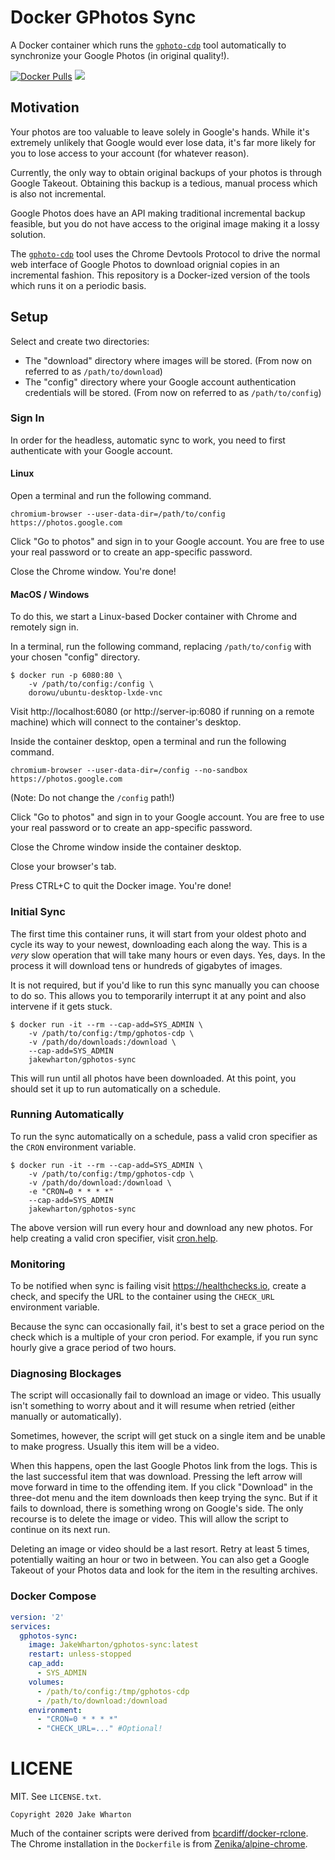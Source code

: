 Docker GPhotos Sync
===================

A Docker container which runs the [`gphoto-cdp`][1] tool automatically to synchronize your Google Photos (in original quality!).

 [1]: http://github.com/perkeep/gphotos-cdp

[![Docker Pulls](https://img.shields.io/docker/pulls/jakewharton/gphotos-sync.svg)](https://hub.docker.com/r/jakewharton/gphotos-sync/) [![](https://images.microbadger.com/badges/image/jakewharton/gphotos-sync.svg)](https://microbadger.com/images/jakewharton/gphotos-sync)


Motivation
----------

Your photos are too valuable to leave solely in Google's hands. While it's extremely unlikely that Google would ever lose data, it's far more likely for you to lose access to your account (for whatever reason).

Currently, the only way to obtain original backups of your photos is through Google Takeout. Obtaining this backup is a tedious, manual process which is also not incremental.

Google Photos does have an API making traditional incremental backup feasible, but you do not have access to the original image making it a lossy solution.

The [`gphoto-cdp`][1] tool uses the Chrome Devtools Protocol to drive the normal web interface of Google Photos to download orignial copies in an incremental fashion. This repository is a Docker-ized version of the tools which runs it on a periodic basis.


Setup
-----

Select and create two directories:

 * The "download" directory where images will be stored. (From now on referred to as `/path/to/download`)
 * The "config" directory where your Google account authentication credentials will be stored. (From now on referred to as `/path/to/config`)


### Sign In

In order for the headless, automatic sync to work, you need to first authenticate with your Google account.

#### Linux

Open a terminal and run the following command.
```
chromium-browser --user-data-dir=/path/to/config https://photos.google.com
```

Click "Go to photos" and sign in to your Google account. You are free to use your real password or to create an app-specific password.

Close the Chrome window. You're done!

#### MacOS / Windows

To do this, we start a Linux-based Docker container with Chrome and remotely sign in.

In a terminal, run the following command, replacing `/path/to/config` with your chosen "config" directory.
```
$ docker run -p 6080:80 \
    -v /path/to/config:/config \
    dorowu/ubuntu-desktop-lxde-vnc
```

Visit http://localhost:6080 (or http://server-ip:6080 if running on a remote machine) which will connect to the container's desktop.

Inside the container desktop, open a terminal and run the following command.
```
chromium-browser --user-data-dir=/config --no-sandbox https://photos.google.com
```
(Note: Do not change the `/config` path!)

Click "Go to photos" and sign in to your Google account. You are free to use your real password or to create an app-specific password.

Close the Chrome window inside the container desktop.

Close your browser's tab.

Press CTRL+C to quit the Docker image. You're done!


### Initial Sync

The first time this container runs, it will start from your oldest photo and cycle its way to your newest, downloading each along the way.
This is a _very_ slow operation that will take many hours or even days. Yes, days. In the process it will download tens or hundreds of gigabytes of images.

It is not required, but if you'd like to run this sync manually you can choose to do so.
This allows you to temporarily interrupt it at any point and also intervene if it gets stuck.

```
$ docker run -it --rm --cap-add=SYS_ADMIN \
    -v /path/to/config:/tmp/gphotos-cdp \
    -v /path/do/downloads:/download \
    --cap-add=SYS_ADMIN
    jakewharton/gphotos-sync
```

This will run until all photos have been downloaded. At this point, you should set it up to run automatically on a schedule.


### Running Automatically

To run the sync automatically on a schedule, pass a valid cron specifier as the `CRON` environment variable.

```
$ docker run -it --rm --cap-add=SYS_ADMIN \
    -v /path/to/config:/tmp/gphotos-cdp \
    -v /path/do/download:/download \
    -e "CRON=0 * * * *"
    --cap-add=SYS_ADMIN
    jakewharton/gphotos-sync
```

The above version will run every hour and download any new photos. For help creating a valid cron specifier, visit [cron.help][2].

 [2]: https://cron.help/#0_*_*_*_*


### Monitoring

To be notified when sync is failing visit https://healthchecks.io, create a check, and specify the URL to the container using the `CHECK_URL` environment variable.

Because the sync can occasionally fail, it's best to set a grace period on the check which is a multiple of your cron period. For example, if you run sync hourly give a grace period of two hours.


### Diagnosing Blockages

The script will occasionally fail to download an image or video. This usually isn't something to worry about and it will resume when retried (either manually or automatically).

Sometimes, however, the script will get stuck on a single item and be unable to make progress. Usually this item will be a video.

When this happens, open the last Google Photos link from the logs. This is the last successful item that was download. Pressing the left arrow will move forward in time to the offending item. If you click "Download" in the three-dot menu and the item downloads then keep trying the sync. But if it fails to download, there is something wrong on Google's side. The only recourse is to delete the image or video. This will allow the script to continue on its next run.

Deleting an image or video should be a last resort. Retry at least 5 times, potentially waiting an hour or two in between. You can also get a Google Takeout of your Photos data and look for the item in the resulting archives.


### Docker Compose

```yaml
version: '2'
services:
  gphotos-sync:
    image: JakeWharton/gphotos-sync:latest
    restart: unless-stopped
    cap_add:
      - SYS_ADMIN
    volumes:
      - /path/to/config:/tmp/gphotos-cdp
      - /path/to/download:/download
    environment:
      - "CRON=0 * * * *"
      - "CHECK_URL=..." #Optional!
```



LICENE
======

MIT. See `LICENSE.txt`.

    Copyright 2020 Jake Wharton

Much of the container scripts were derived from [bcardiff/docker-rclone][3]. The Chrome installation in the `Dockerfile` is from [Zenika/alpine-chrome][4].

 [3]: https://github.com/bcardiff/docker-rclone
 [4]: https://github.com/Zenika/alpine-chrome
